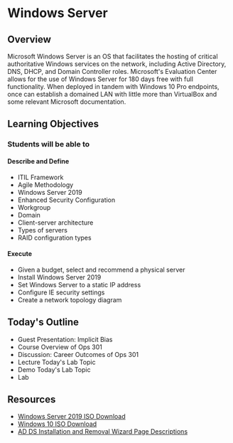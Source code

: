 # Windows Server

## Overview

Microsoft Windows Server is an OS that facilitates the hosting of critical authoritative Windows services on the network, including Active Directory, DNS, DHCP, and Domain Controller roles. Microsoft's Evaluation Center allows for the use of Windows Server for 180 days free with full functionality. When deployed in tandem with Windows 10 Pro endpoints, once can establish a domained LAN with little more than VirtualBox and some relevant Microsoft documentation.

## Learning Objectives

### Students will be able to

#### Describe and Define

- ITIL Framework
- Agile Methodology
- Windows Server 2019
- Enhanced Security Configuration
- Workgroup
- Domain
- Client-server architecture
- Types of servers
- RAID configuration types

#### Execute

- Given a budget, select and recommend a physical server
- Install Windows Server 2019
- Set Windows Server to a static IP address
- Configure IE security settings
- Create a network topology diagram

## Today's Outline

- Guest Presentation: Implicit Bias
- Course Overview of Ops 301
- Discussion: Career Outcomes of Ops 301
- Lecture Today's Lab Topic
- Demo Today's Lab Topic
- Lab

## Resources

- [Windows Server 2019 ISO Download](https://www.microsoft.com/en-US/evalcenter/evaluate-windows-server-2019?filetype=ISO)
- [Windows 10 ISO Download](https://www.icloud.com/iclouddrive/01azgWsJOfzZaBbAj-G3sLWTg#Windows10)
- [AD DS Installation and Removal Wizard Page Descriptions](https://docs.microsoft.com/en-us/windows-server/identity/ad-ds/deploy/ad-ds-installation-and-removal-wizard-page-descriptions)
